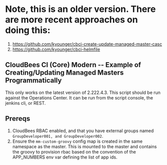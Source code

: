 # Note, this is an older version. There are more recent approaches on doing this:
1. https://github.com/kyounger/cbci-create-update-managed-master-casc
2. https://github.com/kyounger/cbci-helmfile

## CloudBees CI (Core) Modern -- Example of Creating/Updating Managed Masters Programmatically

This only works on the latest version of 2.222.4.3. This script should be run against the Operations Center. It can be run from the script console, the jenkins cli, or REST.

## Prereqs

1. CloudBees RBAC enabled, and that you have external groups named `GroupDeveloper001, and GroupDeveloper002`.
2. Ensure the `mm-custom-groovy` config map is created in the same namespace as the master. This is mounted to the master and contains the groovy to provision rbac based on the convention of the APP_NUMBERS env var defining the list of app ids.

